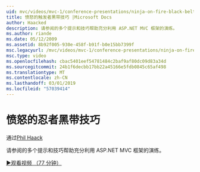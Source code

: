 ```yaml
---
uid: mvc/videos/mvc-1/conference-presentations/ninja-on-fire-black-belt-tips
title: 愤怒的触发者黑带技巧 |Microsoft Docs
author: Haacked
description: 请参阅的多个提示和技巧帮助充分利用 ASP.NET MVC 框架的演练。
ms.author: riande
ms.date: 05/12/2009
ms.assetid: 8b92f005-930e-458f-b91f-b0e15bb7399f
msc.legacyurl: /mvc/videos/mvc-1/conference-presentations/ninja-on-fire-black-belt-tips
msc.type: video
ms.openlocfilehash: cbac5401eef54781484c2baf9af80dc09d83a34d
ms.sourcegitcommit: 24b1f6decbb17bb22a45166e5fdb0845c65af498
ms.translationtype: MT
ms.contentlocale: zh-CN
ms.lasthandoff: 03/01/2019
ms.locfileid: "57039414"
---
```

<a name="ninja-on-fire-black-belt-tips"></a>愤怒的忍者黑带技巧
====================
通过[Phil Haack](https://github.com/Haacked)

请参阅的多个提示和技巧帮助充分利用 ASP.NET MVC 框架的演练。

[&#9654;观看视频 （77 分钟）](https://channel9.msdn.com/Blogs/ASP-NET-Site-Videos/ninja-on-fire-black-belt-tips)
